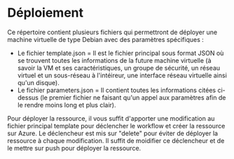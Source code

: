# Déploiement

Ce répertoire contient plusieurs fichiers qui permettront de déployer une machine virtuelle de type Debian avec des paramètres spécifiques :
* Le fichier template.json = Il est le fichier principal sous format JSON où se trouvent toutes les informations de la future machine virtuelle (à savoir la VM et ses caractéristiques, un groupe de sécurité, un réseau virtuel et un sous-réseau à l'intéireur, une interface réseau virtuelle ainsi qu'un disque).
* Le fichier parameters.json = Il contient toutes les informations citées ci-dessus (le premier fichier ne faisant qu'un appel aux paramètres afin de le rendre moins long et plus clair).

Pour déployer la ressource, il vous suffit d'apporter une modification au fichier principal template pour déclencher le workflow et créer la ressource sur Azure. Le déclencheur est mis sur "delete" pour éviter de déployer la ressource à chaque modification. Il suffit de moidifier ce déclencheur et de le mettre sur push pour déployer la ressource.

